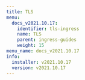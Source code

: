 ```yaml
---
title: TLS
menu:
  docs_v2021.10.17:
    identifier: tls-ingress
    name: TLS
    parent: ingress-guides
    weight: 15
menu_name: docs_v2021.10.17
info:
  installer: v2021.10.17
  version: v2021.10.17
---
```


